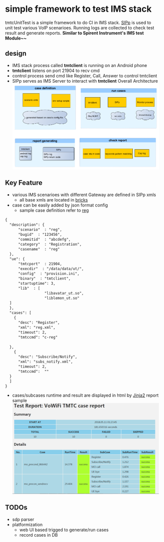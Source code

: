 
#  simple framework to test IMS stack
tmtcUnitTest is a simple framework to do CI in IMS stack.
[SIPp](http://sipp.sourceforge.net/) is used to unit test various VoIP scenarioes.
Running logs are collected to check test result and generate reports. 
**Similar to Spirent Instrument's IMS test Module~~**
## design
- IMS stack process called **tmtclient**  is running on an Android phone
- **tmtclient** listens on port 21904 to recv cmd
- control process send cmd like Register, Call, Answer to control tmtclient
- SIPp serves as IMS Server to interact with **tmtclient**
Overall  Architecture 
![tmtc_arch](/sample/tmtc_ut_framework.png)
## Key Feature
- various IMS scenarioes with different Gateway are defined in SIPp xmls 
	- all base xmls are located in [bricks](/cases/bricks)
- case can be easily added by json format config
	-  sample case definition  refer to [reg](cases/reg) 
```
{  
  "description": {  
      "scenario"  : "reg",  
      "bugid"  : "123456",  
      "commitid"  : "abcdefg",  
      "category"  : "Registration",  
      "casename"  : "reg"  
  },  
  "ue": {  
      "tmtcport"  : 21904,  
      "execdir"  : "/data/data/ut/",  
      "config"  : "provision.ini",  
      "binary"  : "tmtclient",  
      "startuptime": 3,  
      "lib"  : [  
                  "libavatar_ut.so",  
                  "liblemon_ut.so"  
  ]   
  },    
  "cases": [  
    {  
      "desc": "Register",  
      "xml": "reg.xml",  
      "timeout": 2,  
      "tmtccmd": "c-reg"  
  
  },  
    {  
      "desc": "Subscribe/Notify",  
      "xml": "subs_notify.xml",  
      "timeout": 2,  
      "tmtccmd":  ""  
  }  
  ]    
}
```
- cases/subcases runtime and result are displayed in html by [Jinja2](http://jinja.pocoo.org/)
report sample
![report](/sample/tmtc_report.png)

## TODOs
- sdp parser
- platformization
	-  web UI based trigged to generate/run cases
	- record cases in DB



